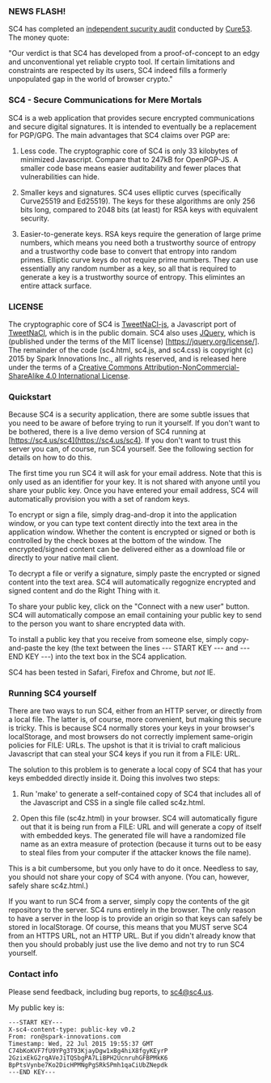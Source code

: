 ### NEWS FLASH!

SC4 has completed an [independent sucurity audit](audit-report.pdf)
conducted by [Cure53](https://cure53.de).  The money quote:

"Our verdict is that SC4 has developed from a proof-of-concept to an
edgy and unconventional yet reliable crypto tool. If certain
limitations and constraints are respected by its users, SC4 indeed
fills a formerly unpopulated gap in the world of browser crypto."

### SC4 - Secure Communications for Mere Mortals

SC4 is a web application that provides secure encrypted communications
and secure digital signatures.  It is intended to eventually be a
replacement for PGP/GPG.  The main advantages that SC4 claims over PGP
are:

1.  Less code.  The cryptographic core of SC4 is only 33 kilobytes of
minimized Javascript.  Compare that to 247kB for OpenPGP-JS.  A smaller
code base means easier auditability and fewer places that vulnerabilities
can hide.

2.  Smaller keys and signatures.  SC4 uses elliptic curves (specifically
Curve25519 and Ed25519).  The keys for these algorithms are only 256
bits long, compared to 2048 bits (at least) for RSA keys with equivalent
security.

3.  Easier-to-generate keys.  RSA keys require the generation of large
prime numbers, which means you need both a trustworthy source of entropy
and a trustworthy code base to convert that entropy into random primes.
Elliptic curve keys do not require prime numbers.  They can use essentially
any random number as a key, so all that is required to generate a key is a
trustworthy source of entropy.  This elimintes an entire attack surface.

### LICENSE

The cryptographic core of SC4 is [TweetNaCl-js](https://github.com/dchest/tweetnacl-js), a Javascript port of [TweetNaCl](http://tweetnacl.cr.yp.to),
which is in the public domain.  SC4 also uses [JQuery](http://jquery.com),
which is (published under the terms of the MIT license)
[https://jquery.org/license/].  The remainder of the code
(sc4.html, sc4.js, and sc4.css) is copyright (c) 2015 by Spark Innovations
Inc., all rights reserved, and is released here under the terms of a
<a rel="license" href="http://creativecommons.org/licenses/by-nc-sa/4.0/">
Creative Commons Attribution-NonCommercial-ShareAlike 4.0 International
License</a>.

### Quickstart

Because SC4 is a security application, there are some subtle issues
that you need to be aware of before trying to run it yourself.  If you
don't want to be bothered, there is a live demo version of SC4 running
at [https://sc4.us/sc4](https://sc4.us/sc4).  If you don't
want to trust this server you can, of course, run SC4 yourself.
See the following section for details on how to do this.

The first time you run SC4 it will ask for your email address.  Note that
this is only used as an identifier for your key.  It is not shared with
anyone until you share your public key.  Once you have entered your email
address, SC4 will automatically provision you with a set of random keys.

To encrypt or sign a file, simply drag-and-drop it into the
application window, or you can type text content directly into the
text area in the application window.  Whether the content is encrypted
or signed or both is controlled by the check boxes at the bottom of
the window.  The encrypted/signed content can be delivered either as a
download file or directly to your native mail client.

To decrypt a file or verify a signature, simply paste the encrypted or
signed content into the text area.  SC4 will automatically regognize
encrypted and signed content and do the Right Thing with it.

To share your public key, click on the "Connect with a new user"
button.  SC4 will automatically compose an email containing your public
key to send to the person you want to share encrypted data with.

To install a public key that you receive from someone else, simply
copy-and-paste the key (the text between the lines --- START KEY ---
and --- END KEY ---) into the text box in the SC4 application.

SC4 has been tested in Safari, Firefox and Chrome, but *not* IE.

### Running SC4 yourself

There are two ways to run SC4, either from an HTTP server, or directly
from a local file.  The latter is, of course, more convenient, but making
this secure is tricky.  This is because SC4 normally stores your keys in
your browser's localStorage, and most browsers do not correctly implement
same-origin policies for FILE: URLs.  The upshot is that it is trivial to
craft malicious Javascript that can steal your SC4 keys if you run it from
a FILE: URL.

The solution to this problem is to generate a local copy of SC4 that has
your keys embedded directly inside it.  Doing this involves two steps:

1.  Run 'make' to generate a self-contained copy of SC4 that includes all
of the Javascript and CSS in a single file called sc4z.html.

2.  Open this file (sc4z.html) in your browser.  SC4 will
automatically figure out that it is being run from a FILE: URL and
will generate a copy of itself with embedded keys.  The generated file
will have a randomized file name as an extra measure of protection
(because it turns out to be easy to steal files from your computer if
the attacker knows the file name).

This is a bit cumbersome, but you only have to do it once.  Needless to
say, you should not share your copy of SC4 with anyone.  (You can, however,
safely share sc4z.html.)

If you want to run SC4 from a server, simply copy the contents of the
git repository to the server.  SC4 runs entirely in the browser.  The
only reason to have a server in the loop is to provide an origin so
that keys can safely be stored in localStorage.  Of course, this means
that you MUST serve SC4 from an HTTPS URL, not an HTTP URL.  But if
you didn't already know that then you should probably just use the
live demo and not try to run SC4 yourself.

### Contact info

Please send feedback, including bug reports, to sc4@sc4.us.

My public key is:

	---START KEY---
	X-sc4-content-type: public-key v0.2
	From: ron@spark-innovations.com
	Timestamp: Wed, 22 Jul 2015 19:55:37 GMT
	C74bKoKVF7fU9YPg3T93KjayDgw1xBg4hiX8fgyKEyrP
	2GzixEkG2rqAVeJiTQSbgPA7LiBPH2UcnruhGFBPMkK6
	BpPtsVynbe7Ko2DicHPMNgPgSRkSPmh1qaCiUbZNepdk
	---END KEY---
